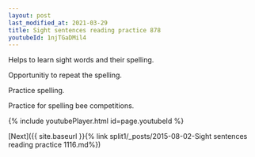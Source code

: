 ```yaml
---
layout: post
last_modified_at: 2021-03-29
title: Sight sentences reading practice 878
youtubeId: 1njTGaDMil4
---
```

 
 
Helps to learn sight words and their spelling.

Opportunitiy to repeat the spelling. 

Practice spelling. 
 
Practice for spelling bee competitions. 
 
{% include youtubePlayer.html id=page.youtubeId %}
 
 

[Next]({{ site.baseurl }}{% link  split1/_posts/2015-08-02-Sight sentences reading practice 1116.md%})
 
